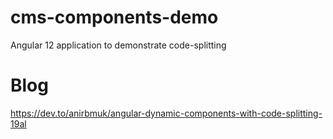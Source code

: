 # cms-components-demo
Angular 12 application to demonstrate code-splitting  

# Blog  
https://dev.to/anirbmuk/angular-dynamic-components-with-code-splitting-19al  
